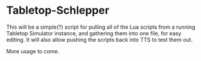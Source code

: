 # Tabletop-Schlepper

This will be a simple(?) script for pulling all of the Lua scripts from a running Tabletop Simulator instance, and gathering them into one file, for easy editing. It will also allow pushing the scripts back into TTS to test them out.

More usage to come.
